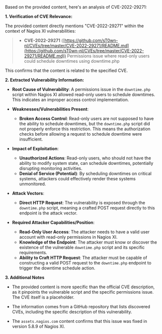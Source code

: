 Based on the provided content, here's an analysis of CVE-2022-29271:

**1. Verification of CVE Relevance:**

The provided content directly mentions "CVE-2022-29271" within the context of Nagios XI vulnerabilities:

> *   **CVE-2022-29271** ([https://github.com/sT0wn-nl/CVEs/tree/master/CVE-2022-29271/README.md](https://github.com/sT0wn-nl/CVEs/tree/master/CVE-2022-29271/README.md)) Permissions issue where read-only users could schedule downtimes using downtime.php

This confirms that the content is related to the specified CVE.

**2. Extracted Vulnerability Information:**

*   **Root Cause of Vulnerability**: A permissions issue in the `downtime.php` script within Nagios XI allowed read-only users to schedule downtimes. This indicates an improper access control implementation.

*   **Weaknesses/Vulnerabilities Present**:
    *   **Broken Access Control**: Read-only users are not supposed to have the ability to schedule downtimes, but the `downtime.php` script did not properly enforce this restriction. This means the authorization checks before allowing a request to schedule downtime were insufficient.

*   **Impact of Exploitation**:
    *   **Unauthorized Actions**: Read-only users, who should not have the ability to modify system state, can schedule downtimes, potentially disrupting monitoring activities.
    *   **Denial of Service (Potential)**: By scheduling downtimes on critical systems, attackers could effectively render these systems unmonitored.

*  **Attack Vectors**:
    *  **Direct HTTP Request**: The vulnerability is exposed through the `downtime.php` script, meaning a crafted POST request directly to this endpoint is the attack vector.

*   **Required Attacker Capabilities/Position**:
    *   **Read-Only User Access**: The attacker needs to have a valid user account with read-only permissions in Nagios XI.
    *   **Knowledge of the Endpoint**: The attacker must know or discover the existence of the vulnerable `downtime.php` script and its specific requirements.
    *   **Ability to Craft HTTP Request**: The attacker must be capable of constructing a valid POST request to the `downtime.php` endpoint to trigger the downtime schedule action.

**3. Additional Notes**

*   The provided content is more specific than the official CVE description, as it pinpoints the vulnerable script and the specific permissions issue. The CVE itself is a placeholder.

*   The information comes from a GitHub repository that lists discovered CVEs, including the specific description of this vulnerability.

*   The `assets.nagios.com` content confirms that this issue was fixed in version 5.8.9 of Nagios XI.